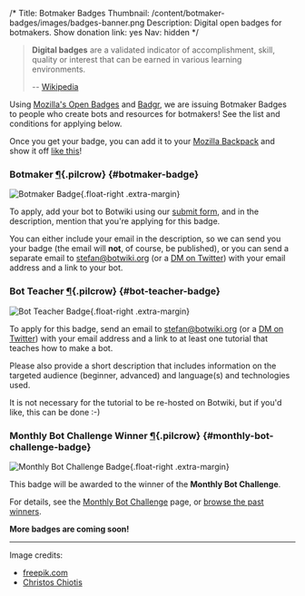 /*
Title: Botmaker Badges
Thumbnail: /content/botmaker-badges/images/badges-banner.png
Description: Digital open badges for botmakers.
Show donation link: yes
Nav: hidden
*/

> **Digital badges** are a validated indicator of accomplishment, skill, quality or interest that can be earned in various learning environments.
>
> -- [Wikipedia](https://en.wikipedia.org/wiki/Digital_badge)

Using [Mozilla's Open Badges](https://en.wikipedia.org/wiki/Mozilla_Open_Badges) and [Badgr](http://info.badgr.io/), we are issuing Botmaker Badges to people who create bots and resources for botmakers! See the list and conditions for applying below.

Once you get your badge, you can add it to your [Mozilla Backpack](https://backpack.openbadges.org/) and show it off [like this](https://backpack.openbadges.org/share/110353f11a04184be77cd6ae7e856fea/)!




### Botmaker [¶](#botmaker-badge){.pilcrow} {#botmaker-badge}

![Botmaker Badge](/content/botmaker-badges/images/botmaker-badge.png){.float-right .extra-margin}

To apply, add your bot to Botwiki using our [submit form](http://botwiki.org/submit-your-bot), and in the description, mention that you're applying for this badge.

You can either include your email in the description, so we can send you your badge (the email will **not**, of course, be published), or you can send a separate email to [stefan@botwiki.org](mailto:stefan@botwiki.org) (or a [DM on Twitter](https://twitter.com/fourtonfish)) with your email address and a link to your bot.

### Bot Teacher [¶](#bot-teacher-badge){.pilcrow} {#bot-teacher-badge}

![Bot Teacher Badge](/content/botmaker-badges/images/badge-teacher.png){.float-right .extra-margin}

To apply for this badge, send an email to [stefan@botwiki.org](mailto:stefan@botwiki.org) (or a [DM on Twitter](https://twitter.com/fourtonfish)) with your email address and a link to at least one tutorial that teaches how to make a bot.

Please also provide a short description that includes information on the targeted audience (beginner, advanced) and language(s) and technologies used.

It is not necessary for the tutorial to be re-hosted on Botwiki, but if you'd like, this can be done :-)


### Monthly Bot Challenge Winner [¶](#monthly-bot-challenge-badge){.pilcrow} {#monthly-bot-challenge-badge}

![Monthly Bot Challenge Badge](/content/botmaker-badges/images/monthly-bot-challenge-winner-february.png){.float-right .extra-margin}

This badge will be awarded to the winner of the **Monthly Bot Challenge**.


For details, see the [Monthly Bot Challenge](/monthly-bot-challenge/) page, or [browse the past winners](/tag/monthlybotchallenge+winner).

**More badges are coming soon!** 


<hr/>

Image credits:
- [freepik.com](http://www.freepik.com)
- [Christos Chiotis](https://www.behance.net/christoschiotis)
